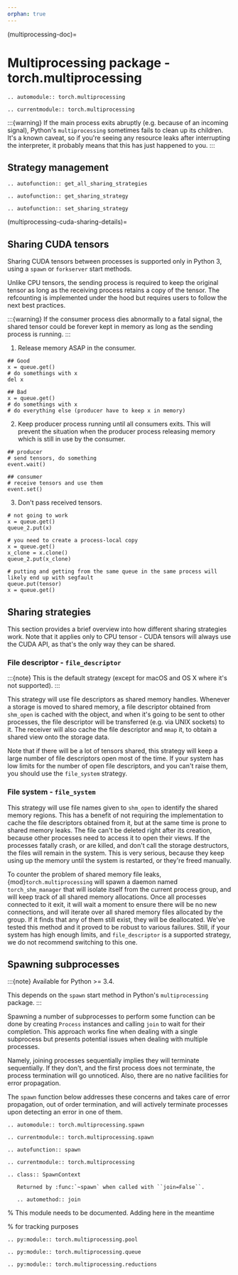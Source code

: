 ```yaml
---
orphan: true
---
```


(multiprocessing-doc)=

# Multiprocessing package - torch.multiprocessing

```{eval-rst}
.. automodule:: torch.multiprocessing
```

```{eval-rst}
.. currentmodule:: torch.multiprocessing
```

:::{warning}
If the main process exits abruptly (e.g. because of an incoming signal),
Python's `multiprocessing` sometimes fails to clean up its children.
It's a known caveat, so if you're seeing any resource leaks after
interrupting the interpreter, it probably means that this has just happened
to you.
:::

## Strategy management

```{eval-rst}
.. autofunction:: get_all_sharing_strategies
```

```{eval-rst}
.. autofunction:: get_sharing_strategy
```

```{eval-rst}
.. autofunction:: set_sharing_strategy

```

(multiprocessing-cuda-sharing-details)=

## Sharing CUDA tensors

Sharing CUDA tensors between processes is supported only in Python 3, using
a `spawn` or `forkserver` start methods.

Unlike CPU tensors, the sending process is required to keep the original tensor
as long as the receiving process retains a copy of the tensor. The refcounting is
implemented under the hood but requires users to follow the next best practices.

:::{warning}
If the consumer process dies abnormally to a fatal signal, the shared tensor
could be forever kept in memory as long as the sending process is running.
:::

1. Release memory ASAP in the consumer.

```
## Good
x = queue.get()
# do somethings with x
del x
```

```
## Bad
x = queue.get()
# do somethings with x
# do everything else (producer have to keep x in memory)
```

2. Keep producer process running until all consumers exits. This will prevent
the situation when the producer process releasing memory which is still in use
by the consumer.

```
## producer
# send tensors, do something
event.wait()
```

```
## consumer
# receive tensors and use them
event.set()
```

3. Don't pass received tensors.

```
# not going to work
x = queue.get()
queue_2.put(x)
```

```
# you need to create a process-local copy
x = queue.get()
x_clone = x.clone()
queue_2.put(x_clone)
```

```
# putting and getting from the same queue in the same process will likely end up with segfault
queue.put(tensor)
x = queue.get()
```

## Sharing strategies

This section provides a brief overview into how different sharing strategies
work. Note that it applies only to CPU tensor - CUDA tensors will always use
the CUDA API, as that's the only way they can be shared.

### File descriptor - `file_descriptor`

:::{note}
This is the default strategy (except for macOS and OS X where it's not
supported).
:::

This strategy will use file descriptors as shared memory handles. Whenever a
storage is moved to shared memory, a file descriptor obtained from `shm_open`
is cached with the object, and when it's going to be sent to other processes,
the file descriptor will be transferred (e.g. via UNIX sockets) to it. The
receiver will also cache the file descriptor and `mmap` it, to obtain a shared
view onto the storage data.

Note that if there will be a lot of tensors shared, this strategy will keep a
large number of file descriptors open most of the time. If your system has low
limits for the number of open file descriptors, and you can't raise them, you
should use the `file_system` strategy.

### File system - `file_system`

This strategy will use file names given to `shm_open` to identify the shared
memory regions. This has a benefit of not requiring the implementation to cache
the file descriptors obtained from it, but at the same time is prone to shared
memory leaks. The file can't be deleted right after its creation, because other
processes need to access it to open their views. If the processes fatally
crash, or are killed, and don't call the storage destructors, the files will
remain in the system. This is very serious, because they keep using up the
memory until the system is restarted, or they're freed manually.

To counter the problem of shared memory file leaks, {mod}`torch.multiprocessing`
will spawn a daemon named `torch_shm_manager` that will isolate itself from
the current process group, and will keep track of all shared memory allocations.
Once all processes connected to it exit, it will wait a moment to ensure there
will be no new connections, and will iterate over all shared memory files
allocated by the group. If it finds that any of them still exist, they will be
deallocated. We've tested this method and it proved to be robust to various
failures. Still, if your system has high enough limits, and `file_descriptor`
is a supported strategy, we do not recommend switching to this one.

## Spawning subprocesses

:::{note}
Available for Python >= 3.4.

This depends on the `spawn` start method in Python's
`multiprocessing` package.
:::

Spawning a number of subprocesses to perform some function can be done
by creating `Process` instances and calling `join` to wait for
their completion. This approach works fine when dealing with a single
subprocess but presents potential issues when dealing with multiple
processes.

Namely, joining processes sequentially implies they will terminate
sequentially. If they don't, and the first process does not terminate,
the process termination will go unnoticed. Also, there are no native
facilities for error propagation.

The `spawn` function below addresses these concerns and takes care
of error propagation, out of order termination, and will actively
terminate processes upon detecting an error in one of them.

```{eval-rst}
.. automodule:: torch.multiprocessing.spawn
```

```{eval-rst}
.. currentmodule:: torch.multiprocessing.spawn
```

```{eval-rst}
.. autofunction:: spawn
```

```{eval-rst}
.. currentmodule:: torch.multiprocessing

```

```{eval-rst}
.. class:: SpawnContext

   Returned by :func:`~spawn` when called with ``join=False``.

   .. automethod:: join

```

% This module needs to be documented. Adding here in the meantime

% for tracking purposes

```{eval-rst}
.. py:module:: torch.multiprocessing.pool
```

```{eval-rst}
.. py:module:: torch.multiprocessing.queue
```

```{eval-rst}
.. py:module:: torch.multiprocessing.reductions
```
